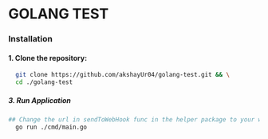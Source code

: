 # GOLANG TEST

### Installation

  #### 1. Clone the repository:

  ```bash
    git clone https://github.com/akshayUr04/golang-test.git && \
    cd ./golang-test
  ```

##### 3. Run Application
  ```bash
  ## Change the url in sendToWebHook func in the helper package to your webhook url
    go run ./cmd/main.go
  ```